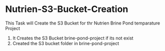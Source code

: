 # Nutrien-S3-Bucket-Creation
This Task will Create the S3 Bucket for thr Nutrien Brine Pond temparature Project

1) It Creates the S3 Bucket brine-pond-project if its not exist
2) Created the S3 bucket folder in brine-pond-project

